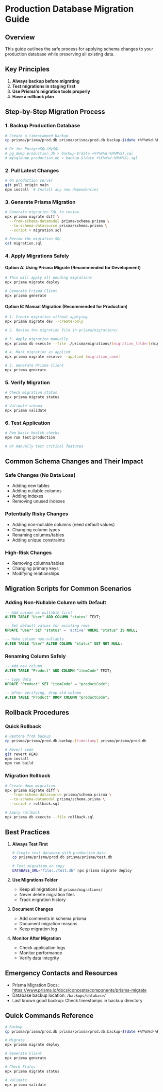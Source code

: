 # Production Database Migration Guide

## Overview
This guide outlines the safe process for applying schema changes to your production database while preserving all existing data.

## Key Principles
1. **Always backup before migrating**
2. **Test migrations in staging first**
3. **Use Prisma's migration tools properly**
4. **Have a rollback plan**

## Step-by-Step Migration Process

### 1. Backup Production Database
```bash
# Create a timestamped backup
cp prisma/prisma/prod.db prisma/prisma/prod.db.backup-$(date +%Y%m%d-%H%M%S)

# Or for PostgreSQL/MySQL
# pg_dump production_db > backup-$(date +%Y%m%d-%H%M%S).sql
# mysqldump production_db > backup-$(date +%Y%m%d-%H%M%S).sql
```

### 2. Pull Latest Changes
```bash
# On production server
git pull origin main
npm install  # Install any new dependencies
```

### 3. Generate Prisma Migration
```bash
# Generate migration SQL to review
npx prisma migrate diff \
  --from-schema-datamodel prisma/schema.prisma \
  --to-schema-datasource prisma/schema.prisma \
  --script > migration.sql

# Review the migration SQL
cat migration.sql
```

### 4. Apply Migrations Safely

#### Option A: Using Prisma Migrate (Recommended for Development)
```bash
# This will apply all pending migrations
npx prisma migrate deploy

# Generate Prisma Client
npx prisma generate
```

#### Option B: Manual Migration (Recommended for Production)
```bash
# 1. Create migration without applying
npx prisma migrate dev --create-only

# 2. Review the migration file in prisma/migrations/

# 3. Apply migration manually
npx prisma db execute --file ./prisma/migrations/[migration_folder]/migration.sql

# 4. Mark migration as applied
npx prisma migrate resolve --applied [migration_name]

# 5. Generate Prisma Client
npx prisma generate
```

### 5. Verify Migration
```bash
# Check migration status
npx prisma migrate status

# Validate schema
npx prisma validate
```

### 6. Test Application
```bash
# Run basic health checks
npm run test:production

# Or manually test critical features
```

## Common Schema Changes and Their Impact

### Safe Changes (No Data Loss)
- Adding new tables
- Adding nullable columns
- Adding indexes
- Removing unused indexes

### Potentially Risky Changes
- Adding non-nullable columns (need default values)
- Changing column types
- Renaming columns/tables
- Adding unique constraints

### High-Risk Changes
- Removing columns/tables
- Changing primary keys
- Modifying relationships

## Migration Scripts for Common Scenarios

### Adding Non-Nullable Column with Default
```sql
-- Add column as nullable first
ALTER TABLE "User" ADD COLUMN "status" TEXT;

-- Set default values for existing rows
UPDATE "User" SET "status" = 'active' WHERE "status" IS NULL;

-- Make column non-nullable
ALTER TABLE "User" ALTER COLUMN "status" SET NOT NULL;
```

### Renaming Column Safely
```sql
-- Add new column
ALTER TABLE "Product" ADD COLUMN "itemCode" TEXT;

-- Copy data
UPDATE "Product" SET "itemCode" = "productCode";

-- After verifying, drop old column
ALTER TABLE "Product" DROP COLUMN "productCode";
```

## Rollback Procedures

### Quick Rollback
```bash
# Restore from backup
cp prisma/prisma/prod.db.backup-[timestamp] prisma/prisma/prod.db

# Revert code
git revert HEAD
npm install
npm run build
```

### Migration Rollback
```bash
# Create down migration
npx prisma migrate diff \
  --from-schema-datasource prisma/schema.prisma \
  --to-schema-datamodel prisma/schema.prisma \
  --script > rollback.sql

# Apply rollback
npx prisma db execute --file rollback.sql
```

## Best Practices

1. **Always Test First**
   ```bash
   # Create test database with production data
   cp prisma/prisma/prod.db prisma/prisma/test.db
   
   # Test migration on copy
   DATABASE_URL="file:./test.db" npx prisma migrate deploy
   ```

2. **Use Migrations Folder**
   - Keep all migrations in `prisma/migrations/`
   - Never delete migration files
   - Track migration history

3. **Document Changes**
   - Add comments in schema.prisma
   - Document migration reasons
   - Keep migration log

4. **Monitor After Migration**
   - Check application logs
   - Monitor performance
   - Verify data integrity

## Emergency Contacts and Resources
- Prisma Migration Docs: https://www.prisma.io/docs/concepts/components/prisma-migrate
- Database backup location: `/backups/database/`
- Last known good backup: Check timestamps in backup directory

## Quick Commands Reference
```bash
# Backup
cp prisma/prisma/prod.db prisma/prisma/prod.db.backup-$(date +%Y%m%d-%H%M%S)

# Migrate
npx prisma migrate deploy

# Generate Client
npx prisma generate

# Check Status
npx prisma migrate status

# Validate
npx prisma validate
```